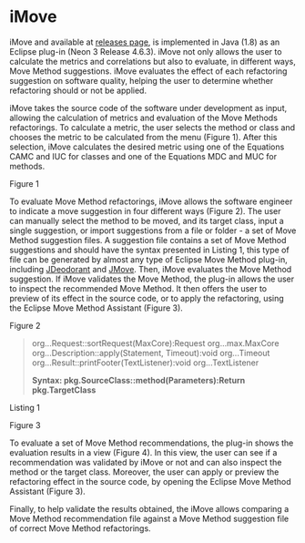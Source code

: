 # iMove

iMove and available at [releases page](https://github.com/brunohansen/iMove/releases/), is implemented in Java (1.8) as an Eclipse plug-in (Neon 3 Release 4.6.3). iMove not only allows the user to calculate the metrics and correlations but also to evaluate, in different ways, Move Method suggestions. iMove evaluates the effect of each refactoring suggestion on software quality, helping the user to determine whether refactoring should or not be applied.

iMove takes the source code of the software under development as input, allowing the calculation of metrics and evaluation of the Move Methods refactorings. To calculate a metric, the user selects the method or class and chooses the metric to be calculated from the menu (Figure 1). After this selection, iMove calculates the desired metric using one of the Equations CAMC and IUC for classes and one of the Equations MDC and MUC for methods.

Figure 1

To evaluate Move Method refactorings, iMove allows the software engineer to indicate a move suggestion in four different ways (Figure 2). The user can manually select the method to be moved, and its target class, input a single suggestion, or import suggestions from a file or folder - a set of Move Method suggestion files. A suggestion file contains a set of Move Method suggestions and should have the syntax presented in Listing 1, this type of file can be generated by almost any type of Eclipse Move Method plug-in, including [JDeodorant](https://github.com/tsantalis/JDeodorant) and [JMove](https://github.com/aserg-ufmg/jmove/). Then, iMove evaluates the Move Method suggestion. If iMove validates the Move Method, the plug-in allows the user to inspect the recommended Move Method. It then offers the user to preview of its effect in the source code, or to apply the refactoring, using the Eclipse Move Method Assistant (Figure 3).

Figure 2

>    org...Request::sortRequest(MaxCore):Request         org...max.MaxCore  
    org...Description::apply(Statement, Timeout):void   org...Timeout  
    org...Result::printFooter(TextListener):void        org...TextListener  
>
>**Syntax: pkg.SourceClass::method(Parameters):Return  pkg.TargetClass**

Listing 1

Figure 3

To evaluate a set of Move Method recommendations, the plug-in shows the evaluation results in a view (Figure 4). In this view, the user can see if a recommendation was validated by iMove or not and can also inspect the method or the target class. Moreover, the user can apply or preview the refactoring effect in the source code, by opening the Eclipse Move Method Assistant (Figure 3).

Finally, to help validate the results obtained, the iMove allows comparing a Move Method recommendation file against a Move Method suggestion file of correct Move Method refactorings.




